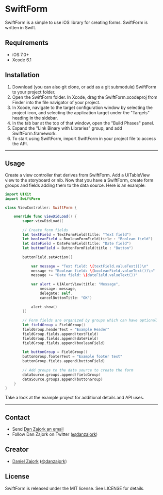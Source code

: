 SwiftForm
=========

SwiftForm is a simple to use iOS library for creating forms. SwiftForm is written in Swift.

## Requirements

- iOS 7.0+
- Xcode 6.1

## Installation

1. Download (you can also git clone, or add as a git submodule) SwiftForm to your project folder.
2. Open the SwiftForm folder.  In Xcode, drag the SwiftForm.xcodeproj from Finder into the file navigator of your project.
3. In Xcode, navigate to the target configuration window by selecting the project icon, and selecting the application target under the "Targets" heading in the sidebar.
4. In the tab bar at the top of that window, open the "Build Phases" panel.
5. Expand the "Link Binary with Libraries" group, and add SwiftForm.framework.
6. To start using SwiftForm, import SwiftForm in your project file to access the API.

* * *

## Usage

Create a view controller that derives from SwiftForm.  Add a UITableView view to the storyboard or nib.  Now that you have a SwiftForm, create form groups and fields adding them to the data source.  Here is an example:

```swift
import UIKit
import SwiftForm

class ViewController: SwiftForm {

    override func viewDidLoad() {
        super.viewDidLoad()
      
        // Create form fields
        let textField = TextFormField(title: "Text field")
        let booleanField = BooleanFormField(title : "Boolean field")
        let dateField = DateFormField(title: "Date field")
        let buttonField = ButtonFormField(title : "Button")
        
        buttonField.setAction({
            
            var message = "Text field: \(textField.valueText())\n"
            message += "Boolean field: \(booleanField.valueText())\n"
            message += "Date field: \(dateField.valueText())"
            
            var alert = UIAlertView(title: "Message",
                message: message,
                delegate: self,
                cancelButtonTitle: "OK")
            
            alert.show()
        })
        
        // Form fields are organized by groups which can have optional header and footer text
        let fieldGroup = FieldGroup()
        fieldGroup.headerText = "Example Header"
        fieldGroup.fields.append(textField)
        fieldGroup.fields.append(dateField)
        fieldGroup.fields.append(booleanField)
        
        let buttonGroup = FieldGroup()
        buttonGroup.footerText = "Example footer text"
        buttonGroup.fields.append(buttonField)
        
        // Add groups to the data source to create the form
        dataSource.groups.append(fieldGroup)
        dataSource.groups.append(buttonGroup)
    }
}
```

Take a look at the example project for additional details and API uses.

* * *

## Contact

- Send [Dan Zajork an email](http://dan.zajork.com/contact/)
- Follow Dan Zajork on Twitter ([@danzajork](https://twitter.com/danzajork))

## Creator

- [Daniel Zajork](http://github.com/danzajork) ([@danzajork](https://twitter.com/danzajork))

## License

SwiftForm is released under the MIT license. See LICENSE for details.
